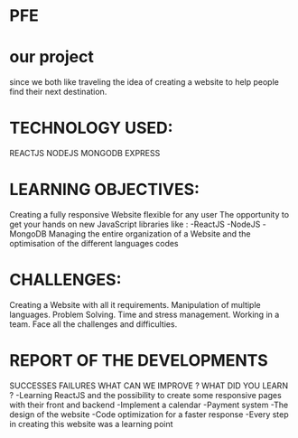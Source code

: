 # PFE
# our project 
since we both like traveling the idea of creating
a website to help people find their next
destination.

# TECHNOLOGY USED:
REACTJS NODEJS MONGODB EXPRESS
# LEARNING OBJECTIVES:
Creating a fully responsive Website flexible
for any user
The opportunity to get your hands on new
JavaScript libraries like :
-ReactJS
-NodeJS
-MongoDB
Managing the entire organization of a
Website and the optimisation of the
different languages codes

# CHALLENGES:
Creating a Website with all it requirements.
Manipulation of multiple languages.
Problem Solving.
Time and stress management.
Working in a team.
Face all the challenges and difficulties.

# REPORT OF THE DEVELOPMENTS
SUCCESSES FAILURES WHAT CAN WE IMPROVE ?
WHAT DID YOU LEARN ?
-Learning ReactJS and the possibility to create some responsive pages with their front and backend
-Implement a calendar
-Payment system
-The design of the website
-Code optimization for a faster response
-Every step in creating this website was a learning point

